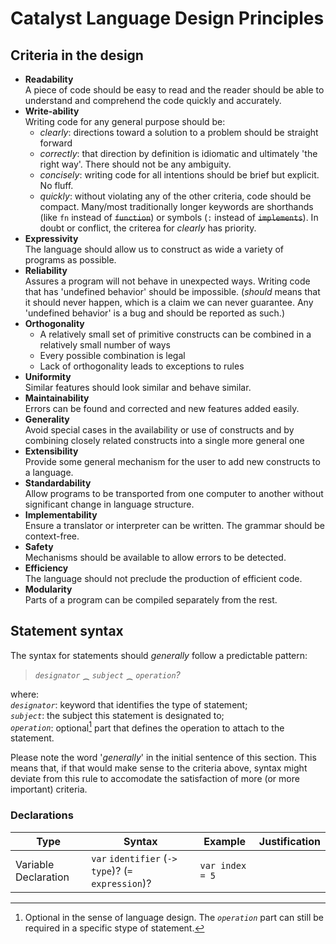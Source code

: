 # Catalyst Language Design Principles

## Criteria in the design

- **Readability**\
  A piece of code should be easy to read and the reader should be able to understand and comprehend the code quickly and accurately.
- **Write-ability**\
  Writing code for any general purpose should be:
  - _clearly_: directions toward a solution to a problem should be straight forward 
  - _correctly_: that direction by definition is idiomatic and ultimately 'the right way'. There should not be any ambiguity.
  - _concisely_: writing code for all intentions should be brief but explicit. No fluff.
  - _quickly_: without violating any of the other criteria, code should be compact. Many/most traditionally longer keywords are shorthands (like `fn` instead of ~~`function`~~) or symbols (`:` instead of ~~`implements`~~). In doubt or conflict, the criterea for _clearly_ has priority.
- **Expressivity**\
  The language should allow us to construct as wide a variety of programs as possible.
- **Reliability**\
  Assures a program will not behave in unexpected ways. Writing code that has 'undefined behavior' should be impossible. (_should_ means that it should never happen, which is a claim we can never guarantee. Any 'undefined behavior' is a bug and should be reported as such.)
- **Orthogonality**
  - A relatively small set of primitive constructs can be combined in a relatively small number of ways
  - Every possible combination is legal
  - Lack of orthogonality leads to exceptions to rules
- **Uniformity**\
  Similar features should look similar and behave similar.
- **Maintainability**\
  Errors can be found and corrected and new features added easily.
- **Generality**\
  Avoid special cases in the availability or use of constructs and by combining closely related constructs into a single more general one
- **Extensibility**\
  Provide some general mechanism for the user to add new constructs to a language.
- **Standardability**\
  Allow programs to be transported from one computer to another without significant change in language structure.
- **Implementability**\
  Ensure a translator or interpreter can be written. The grammar should be context-free.
- **Safety**\
  Mechanisms should be available to allow errors to be detected.
- **Efficiency**\
  The language should not preclude the production of efficient code.
- **Modularity**\
  Parts of a program can be compiled separately from the rest.

## Statement syntax
The syntax for statements should _generally_ follow a predictable pattern:
 > _`designator`_ ⁔ _`subject`_ ⁔ _`operation`?_

where:\
_`designator`_: keyword that identifies the type of statement;\
_`subject`_: the subject this statement is designated to;\
_`operation`_: optional[^1] part that defines the operation to attach to the statement.

[^1]: Optional in the sense of language design. The _`operation`_ part can still be required in a specific stype of statement.

Please note the word '_generally_' in the initial sentence of this section. This means that, if that would make sense to the criteria above, syntax might deviate from this rule to accomodate the satisfaction of more (or more important) criteria.

### Declarations

|Type|Syntax|Example|Justification|
| --- | --- | --- | --- |
|Variable Declaration | `var` `identifier` (`->` `type`)? (`=` `expression`)? | `var index = 5` | 
